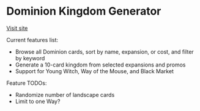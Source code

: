 # Dominion Kingdom Generator

[Visit site](https://ethansaxenian.github.io/dominion-kingdom-generator/)

Current features list:
- Browse all Dominion cards, sort by name, expansion, or cost, and filter by keyword
- Generate a 10-card kingdom from selected expansions and promos
- Support for Young Witch, Way of the Mouse, and Black Market

Feature TODOs:
- Randomize number of landscape cards
- Limit to one Way?
